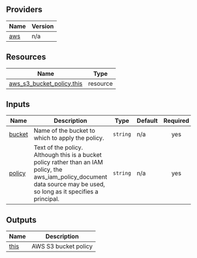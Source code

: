 <!-- BEGIN_TF_DOCS -->


## Providers

| Name | Version |
|------|---------|
| <a name="provider_aws"></a> [aws](#provider\_aws) | n/a |

## Resources

| Name | Type |
|------|------|
| [aws_s3_bucket_policy.this](https://registry.terraform.io/providers/hashicorp/aws/latest/docs/resources/s3_bucket_policy) | resource |

## Inputs

| Name | Description | Type | Default | Required |
|------|-------------|------|---------|:--------:|
| <a name="input_bucket"></a> [bucket](#input\_bucket) | Name of the bucket to which to apply the policy. | `string` | n/a | yes |
| <a name="input_policy"></a> [policy](#input\_policy) | Text of the policy. Although this is a bucket policy rather than an IAM policy, the aws\_iam\_policy\_document data source may be used, so long as it specifies a principal. | `string` | n/a | yes |

## Outputs

| Name | Description |
|------|-------------|
| <a name="output_this"></a> [this](#output\_this) | AWS S3 bucket policy |
<!-- END_TF_DOCS -->